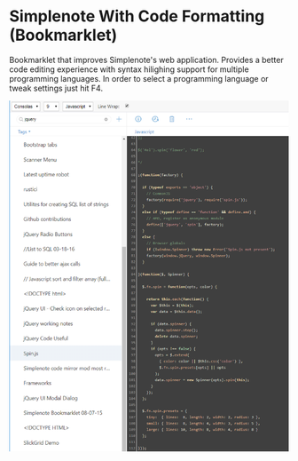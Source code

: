 # Simplenote With Code Formatting (Bookmarklet)
Bookmarklet that improves Simplenote's web application.  Provides a better code editing experience with syntax hilighing support for multiple programming languages.  In order to select a programming language or tweak settings just hit F4.

![alt text](https://raw.githubusercontent.com/nickpainter/SimplenoteCodeFormatting/master/images/SimplenoteCodeFormatting.png)



